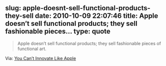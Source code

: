 slug: apple-doesnt-sell-functional-products-they-sell
date: 2010-10-09 22:07:46
title: Apple doesn’t sell functional products; they sell fashionable pieces...
type: quote
---

> Apple doesn’t sell functional products; they sell fashionable pieces of functional art.

Via: [You Can’t Innovate Like Apple](http://www.pragmaticmarketing.com/publications/magazine/6/4/you_cant_innovate_like_apple)
